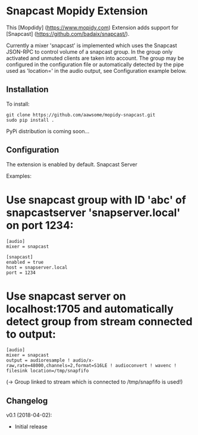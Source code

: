 Snapcast Mopidy Extension
=========================

This [Mopdidy] (https://www.mopidy.com) Extension adds support for [Snapcast] (https://github.com/badaix/snapcast/).

Currently a mixer 'snapcast' is implemented which uses the Snapcast JSON-RPC to control volume of a snapcast group.
In the group only activated and unmuted clients are taken into account.
The group may be configured in the configuration file or automatically detected by the pipe used as 'location=' in the audio output, see Configuration example below.

Installation
------------
To install:

    git clone https://github.com/aawsome/mopidy-snapcast.git
    sudo pip install .

PyPi distribution is coming soon...

Configuration
-------------
The extension is enabled by default.
Snapcast Server 

Examples:
# Use snapcast group with ID 'abc' of snapcastserver 'snapserver.local' on port 1234:
    
    [audio]
    mixer = snapcast
    
    [snapcast]
    enabled = true
    host = snapserver.local
    port = 1234

# Use snapcast server on localhost:1705 and automatically detect group from stream connected to output:
   
    [audio]
    mixer = snapcast
    output = audioresample ! audio/x-raw,rate=48000,channels=2,format=S16LE ! audioconvert ! wavenc ! filesink location=/tmp/snapfifo
    
(-> Group linked to stream which is connected to /tmp/snapfifo is used!)


Changelog
---------
v0.1 (2018-04-02):
- Initial release

